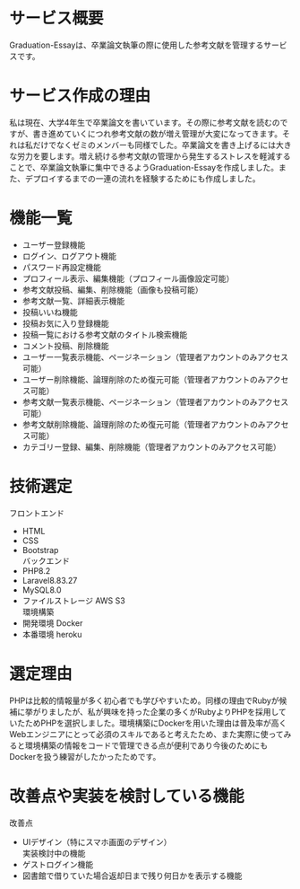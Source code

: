 # サービス概要
Graduation-Essayは、卒業論文執筆の際に使用した参考文献を管理するサービスです。
# サービス作成の理由
私は現在、大学4年生で卒業論文を書いています。その際に参考文献を読むのですが、書き進めていくにつれ参考文献の数が増え管理が大変になってきます。それは私だけでなくゼミのメンバーも同様でした。卒業論文を書き上げるには大きな労力を要します。増え続ける参考文献の管理から発生するストレスを軽減することで、卒業論文執筆に集中できるようGraduation-Essayを作成しました。また、デプロイするまでの一連の流れを経験するためにも作成しました。
# 機能一覧
- ユーザー登録機能
- ログイン、ログアウト機能
- パスワード再設定機能
- プロフィール表示、編集機能（プロフィール画像設定可能）
- 参考文献投稿、編集、削除機能（画像も投稿可能）
- 参考文献一覧、詳細表示機能
- 投稿いいね機能
- 投稿お気に入り登録機能
- 投稿一覧における参考文献のタイトル検索機能
- コメント投稿、削除機能
- ユーザー一覧表示機能、ページネーション（管理者アカウントのみアクセス可能）
- ユーザー削除機能、論理削除のため復元可能（管理者アカウントのみアクセス可能）
- 参考文献一覧表示機能、ページネーション（管理者アカウントのみアクセス可能）
- 参考文献削除機能、論理削除のため復元可能（管理者アカウントのみアクセス可能）
- カテゴリー登録、編集、削除機能（管理者アカウントのみアクセス可能）
# 技術選定
フロントエンド
- HTML
- CSS
- Bootstrap<br>
バックエンド
- PHP8.2
- Laravel8.83.27
- MySQL8.0
- ファイルストレージ AWS S3<br>
環境構築
- 開発環境 Docker
- 本番環境 heroku
# 選定理由
PHPは比較的情報量が多く初心者でも学びやすいため。同様の理由でRubyが候補に挙がりましたが、私が興味を持った企業の多くがRubyよりPHPを採用していたためPHPを選択しました。環境構築にDockerを用いた理由は普及率が高くWebエンジニアにとって必須のスキルであると考えたため、また実際に使ってみると環境構築の情報をコードで管理できる点が便利であり今後のためにもDockerを扱う練習がしたかったためです。
# 改善点や実装を検討している機能
改善点
- UIデザイン（特にスマホ画面のデザイン）<br>
実装検討中の機能
- ゲストログイン機能
- 図書館で借りていた場合返却日まで残り何日かを表示する機能
